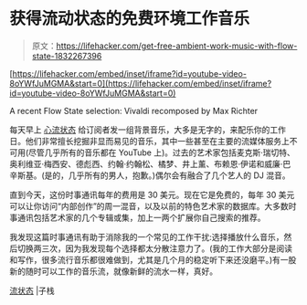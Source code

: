 # 获得流动状态的免费环境工作音乐

> 原文：<https://lifehacker.com/get-free-ambient-work-music-with-flow-state-1832267396>

 [https://lifehacker.com/embed/inset/iframe?id=youtube-video-8oYWfJuMGMA&start=0](https://lifehacker.com/embed/inset/iframe?id=youtube-video-8oYWfJuMGMA&start=0)

<figcaption class="sc-1ptbguh-0 hxeMec caption">A recent Flow State selection: Vivaldi recomposed by Max Richter</figcaption> 

每天早上 [心流状态](https://flowstate.substack.com/) 给订阅者发一组背景音乐，大多是无字的，来配乐你的工作日。他们非常擅长挖掘非显而易见的音乐，其中一些甚至在主要的流媒体服务上不可用(尽管几乎所有的音乐都在 YouTube 上)。过去的艺术家包括麦克斯·瑞切特、奥利维亚·梅西安、德彪西、约翰·约翰松、橘梦、井上薰、布赖恩·伊诺和威廉·巴辛斯基。(是的，几乎所有的男人，抱歉。)偶尔会有融合了几个艺人的 DJ 混音。



直到今天，这份时事通讯每年的费用是 30 美元。现在它是免费的，每年 30 美元可以让你访问“内部创作”的周一混音，以及以前的特色艺术家的数据库。大多数时事通讯包括艺术家的几个专辑或集，加上一两个扩展你自己搜索的推荐。

我发现这篇时事通讯有助于消除我的一个常见的工作干扰:选择播放什么音乐，然后切换两三次，因为我发现每个选择都太分散注意力了。(我的工作大部分是阅读和写作，很多流行音乐都很难做到，尤其是几个月的稳定听下来还没磨平。)有一股新的随时可以工作的音乐流，就像新鲜的流水一样，真好。

[流状态](https://flowstate.substack.com/) |子栈